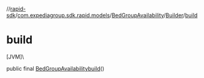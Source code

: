 //[rapid-sdk](../../../../index.md)/[com.expediagroup.sdk.rapid.models](../../index.md)/[BedGroupAvailability](../index.md)/[Builder](index.md)/[build](build.md)

# build

[JVM]\

public final [BedGroupAvailability](../index.md)[build](build.md)()

